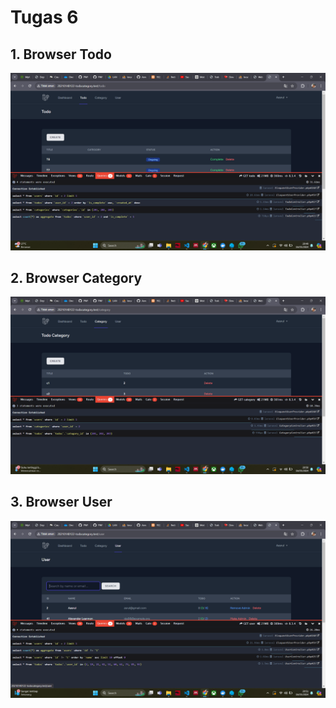 # Tugas 6

## 1. Browser Todo

![Alt text](screenshot/tugas9/1.png)

## 2. Browser Category

![Alt text](screenshot/tugas9/2.png)

## 3. Browser User

![Alt text](screenshot/tugas9/3.png)

